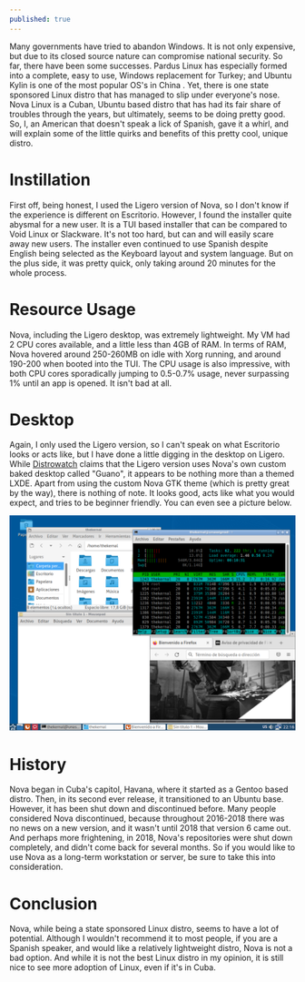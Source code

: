 ```yaml
---
published: true
---
```

Many governments have tried to abandon Windows. It is not only expensive, but due to its closed source nature can compromise national security. So far, there have been some successes. Pardus Linux has especially formed into a complete, easy to use, Windows replacement for Turkey; and Ubuntu Kylin is one of the most popular OS's in China . Yet, there is one state sponsored Linux distro that has managed to slip under everyone's nose. Nova Linux is a Cuban, Ubuntu based distro that has had its fair share of troubles through the years, but ultimately, seems to be doing pretty good. So, I, an American that doesn't speak a lick of Spanish, gave it a whirl, and will explain some of the little quirks and benefits of this pretty cool, unique distro. 

# Instillation 

First off, being honest, I used the Ligero version of Nova, so I don't know if the experience is different on Escritorio. However, I found the installer quite abysmal for a new user. It is a TUI based installer that can be compared to Void Linux or Slackware. It's not too hard, but can and will easily scare away new users. The installer even continued to use Spanish despite English being selected as the Keyboard layout and system language. But on the plus side, it was pretty quick, only taking around 20 minutes for the whole process. 

# Resource Usage

Nova, including the Ligero desktop, was extremely lightweight. My VM had 2 CPU cores available, and a little less than 4GB of RAM. In terms of RAM, Nova hovered around 250-260MB on idle with Xorg running, and around 190-200 when booted into the TUI. The CPU usage is also impressive, with both CPU cores sporadically jumping to 0.5-0.7% usage, never surpassing 1% until an app is opened. It isn't bad at all. 

# Desktop 

Again, I only used the Ligero version, so I can't speak on what Escritorio looks or acts like, but I have done a little digging in the desktop on Ligero. While [Distrowatch](https://distrowatch.com/table.php?distribution=nova) claims that the Ligero version uses Nova's own custom baked desktop called "Guano", it appears to be nothing more than a themed LXDE. Apart from using the custom Nova GTK theme (which is pretty great by the way), there is nothing of note. It looks good, acts like what you would expect, and tries to be beginner friendly. You can even see a picture below. 

![ThemedLXDE](/images/Nova.png)

# History 

Nova began in Cuba's capitol, Havana, where it started as a Gentoo based distro. Then, in its second ever release, it transitioned to an Ubuntu base. However, it has been shut down and discontinued before. Many people considered Nova discontinued, because throughout 2016-2018 there was no news on a new version, and it wasn't until 2018 that version 6 came out. And perhaps more frightening, in 2018, Nova's repositories were shut down completely, and didn't come back for several months. So if you would like to use Nova as a long-term workstation or server, be sure to take this into consideration. 

# Conclusion 

Nova, while being a state sponsored Linux distro, seems to have a lot of potential. Although I wouldn't recommend it to most people, if you are a Spanish speaker, and would like a relatively lightweight distro, Nova is not a bad option. And while it is not the best Linux distro in my opinion, it is still nice to see more adoption of Linux, even if it's in Cuba.
